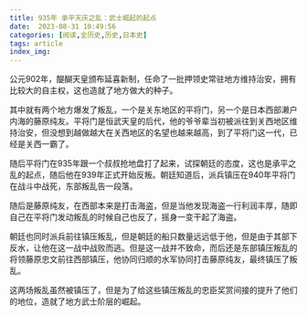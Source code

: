 ```yaml
---
title: 935年 承平天庆之乱：武士崛起的起点
date:  2023-08-31 10:49:56
categories: [阅读,全历史,历史,日本史]
tags: article
index_img: 
---
```


公元902年，醍醐天皇颁布延喜新制，任命了一批押领史常驻地方维持治安，拥有比较大的自主权，这也造就了地方做大的种子。

其中就有两个地方爆发了叛乱，一个是关东地区的平将门，另一个是日本西部濑户内海的藤原纯友。平将门是恒武天皇的后代，他的爷爷辈当初被派往到关西地区维持治安，但没想到越做越大在关西地区的名望也越来越高，到了平将门这一代，已经是关西一霸了。

随后平将门在935年跟一个叔叔抢地盘打了起来，试探朝廷的态度，这也是承平之乱的起点，随后他在939年正式开始反叛。朝廷知道后，派兵镇压在940年平将门在战斗中战死，东部叛乱告一段落。

随后是藤原纯友，在西部本来是打击海盗，但是当他发现海盗一行利润丰厚，随即自己在平将门发动叛乱的时候自己也反了，摇身一变干起了海盗。

朝廷也同时派兵前往镇压叛乱，但是朝廷的船只数量远远低于他，但是由于其部下反水，让他在这一战中战败而逃。但是这一战并不致命，而后还是东部镇压叛乱的将领藤原忠文前往西部镇压，他协同归顺的水军协同打击藤原纯友，最终镇压了叛乱。

这两场叛乱虽然被镇压了，但是为了给这些镇压叛乱的忠臣奖赏间接的提升了他们的地位，造就了地方武士阶层的崛起。